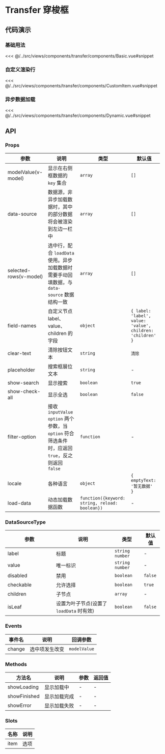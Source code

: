 # Transfer 穿梭框

## 代码演示

### 基础用法

<<< @/../src/views/components/transfer/components/Basic.vue#snippet

### 自定义渲染行

<<< @/../src/views/components/transfer/components/CustomItem.vue#snippet

### 异步数据加载

<<< @/../src/views/components/transfer/components/Dynamic.vue#snippet

## API

### Props

| 参数<img width="170"/>   | 说明                                                                        | 类型                                             | 默认值                                                        |
|------------------------|---------------------------------------------------------------------------|------------------------------------------------|------------------------------------------------------------|
| modelValue(v-model)    | 显示在右侧框数据的 `key` 集合                                                        | `array`                                        | `[]`                                                       |
| data-source            | 数据源，非异步加载数据时，其中的部分数据将会被渲染到左边一栏中                                           | `array`                                        | `[]`                                                       |
| selected-rows(v-model) | 选中行，配合 `loadData` 使用。异步加载数据时需要手动回填数据，与 `data-source` 数据结构一致               | `array`                                        | `[]`                                                       |
| field-names            | 自定义节点 label、value、children 的字段                                            | `object`                                       | `{ label: 'label', value: 'value', children: 'children' }` |
| clear-text             | 清除按钮文本                                                                    | `string`                                       | `清除`                                                       |
| placeholder            | 搜索框展位文本                                                                   | `string`                                       | -                                                          |
| show-search            | 显示搜索                                                                      | `boolean`                                      | `true`                                                     |
| show-check-all         | 显示全选                                                                      | `boolean`                                      | `false`                                                    |
| filter-option          | 接收 `inputValue` `option` 两个参数，当 `option` 符合筛选条件时，应返回 `true`，反之则返回 `false` | `function`                                     | -                                                          |
| locale                 | 各种语言                                                                      | `object`                                       | `{ emptyText: '暂无数据' }`                                    |
| load-data              | 动态加载数据函数                                                                  | `function({keyword: string, reload: boolean})` | -                                                          |

### DataSourceType

| 参数<img width="180"/> | 说明                          | 类型                | 默认值     |
|----------------------|-----------------------------|-------------------|---------|
| label                | 标题                          | `string` `number` | -       |
| value                | 唯一标识                        | `string` `number` | -       |
| disabled             | 禁用                          | `boolean`         | `false` |
| checkable            | 允许选择                        | `boolean`         | `true`  |
| children             | 子节点                         | `array`           | -       |
| isLeaf               | 设置为叶子节点(设置了 `loadData` 时有效) | `boolean`         | `false` |

### Events

| 事件名    | 说明      | 回调参数         |
|--------|---------|--------------|
| change | 选中项发生改变 | `modelValue` |

### Methods

| 方法名          | 说明     | 参数 | 返回值 |
|--------------|--------|----|-----|
| showLoading  | 显示加载中  | -  | -   |
| showFinished | 显示加载完成 | -  | -   |
| showError    | 显示加载失败 | -  | -   |

### Slots

| 名称   | 说明 |
|------|----|
| item | 选项 |
